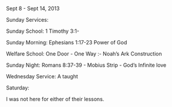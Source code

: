 Sept 8 - Sept 14, 2013

Sunday Services:

 Sunday School: 1 Timothy 3:1-

 Sunday Morning: Ephesians 1:17-23 Power of God

 Welfare School: One Door - One Way :- Noah’s Ark Construction

 Sunday Night: Romans 8:37-39 - Mobius Strip - God’s Infinite love

Wednesday Service: A taught

Saturday:

 I was not here for either of their lessons.